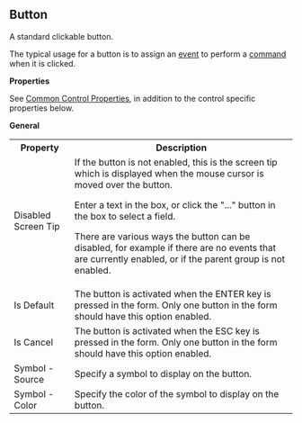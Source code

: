 ## Button

A standard clickable button.

The typical usage for a button is to assign an [event](../../../events.md) to perform a [command](../../../commands.md) when it is clicked.

**Properties**

See [Common Control Properties](../common-control-properties.md), in addition to the control specific properties below.

**General**

 <table style="WIDTH: 100%">

<tbody>

<tr>

<th>Property</th>

<th>Description</th>

</tr>

<tr>

<td>Disabled Screen Tip</td>

<td>If the button is not enabled, this is the screen tip which is displayed when the mouse cursor is moved over the button.  

Enter a text in the box, or click the "..." button in the box to select a field.  

There are various ways the button can be disabled, for example if there are no events that are currently enabled, or if the parent group is not enabled.</td>

</tr>

<tr>

<td>Is Default</td>

<td>The button is activated when the ENTER key is pressed in the form. Only one button in the form should have this option enabled.</td>

</tr>

<tr>

<td>Is Cancel</td>

<td>The button is activated when the ESC key is pressed in the form. Only one button in the form should have this option enabled.</td>

</tr>

<tr>

<td>Symbol - Source</td>

<td>Specify a symbol to display on the button.</td>

</tr>

<tr>

<td>Symbol - Color</td>

<td>Specify the color of the symbol to display on the button.</td>

</tr>

</tbody>

</table>